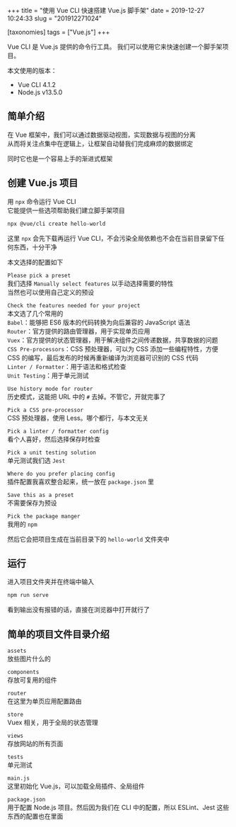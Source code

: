 +++
title = "使用 Vue CLI 快速搭建 Vue.js 脚手架"
date = 2019-12-27 10:24:33
slug = "201912271024"

[taxonomies]
tags = ["Vue.js"]
+++

Vue CLI 是 Vue.js 提供的命令行工具。
我们可以使用它来快速创建一个脚手架项目。

<!-- more -->

本文使用的版本：

- Vue CLI 4.1.2
- Node.js v13.5.0

## 简单介绍

在 Vue 框架中，我们可以通过数据驱动视图，实现数据与视图的分离<br>
从而将关注点集中在逻辑上，让框架自动替我们完成麻烦的数据绑定

同时它也是一个容易上手的渐进式框架

## 创建 Vue.js 项目

用 `npx` 命令运行 Vue CLI<br>
它能提供一些选项帮助我们建立脚手架项目

```sh
npx @vue/cli create hello-world
```

这里 `npx` 会先下载再运行 Vue CLI，不会污染全局依赖也不会在当前目录留下任何东西，十分干净

本文选择的配置如下

`Please pick a preset`<br>
我们选择 `Manually select features` 以手动选择需要的特性<br>
当然也可以使用自己定义的预设

`Check the features needed for your project`<br>
本文选了几个常用的<br>
`Babel`：能够把 ES6 版本的代码转换为向后兼容的 JavaScript 语法<br>
`Router`：官方提供的路由管理器，用于实现单页应用<br>
`Vuex`：官方提供的状态管理器，用于解决组件之间传递数据，共享数据的问题<br>
`CSS Pre-processors`：CSS 预处理器，可以为 CSS 添加一些编程特性，方便 CSS 的编写，最后发布的时候再重新编译为浏览器可识别的 CSS 代码<br>
`Linter / Formatter`：用于语法和格式检查<br>
`Unit Testing`：用于单元测试

`Use history mode for router`<br>
历史模式，这能把 URL 中的 `#` 去掉。不管它，开就完事了

`Pick a CSS pre-processor`<br>
CSS 预处理器，使用 Less。哪个都行，与本文无关

`Pick a linter / formatter config`<br>
看个人喜好，然后选择保存时检查

`Pick a unit testing solution`<br>
单元测试我们选 `Jest`

`Where do you prefer placing config`<br>
插件配置我喜欢整合起来，统一放在 `package.json` 里

`Save this as a preset`<br>
不需要保存为预设

`Pick the package manger`<br>
我用的 `npm`

然后它会把项目生成在当前目录下的 `hello-world` 文件夹中

## 运行

进入项目文件夹并在终端中输入

```sh
npm run serve
```

看到输出没有报错的话，直接在浏览器中打开就行了

## 简单的项目文件目录介绍

`assets`<br>
放些图片什么的

`components`<br>
存放可复用的组件

`router`<br>
在这里为单页应用配置路由

`store`<br>
Vuex 相关，用于全局的状态管理

`views`<br>
存放网站的所有页面

`tests`<br>
单元测试

`main.js`<br>
这里初始化 Vue.js，可以加载全局插件、全局组件

`package.json`<br>
用于配置 Node.js 项目。然后因为我们在 CLI 中的配置，所以 ESLint、Jest 这些东西的配置也在里面
